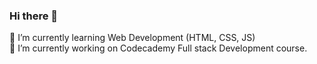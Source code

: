 ### Hi there 👋
🌱 I’m currently learning Web Development (HTML, CSS, JS) <br>
🔭 I’m currently working on Codecademy Full stack Development course.
<!--
**SubhashiniAsh/SubhashiniAsh** is a ✨ _special_ ✨ repository because its `README.md` (this file) appears on your GitHub profile.

Here are some ideas to get you started:

-  ...
- 
-  ...
- 🤔 I’m looking for help with ...
- 💬 Ask me about ...
- 📫 How to reach me: ...
- 😄 Pronouns: ...
- ⚡ Fun fact: ...
-->
